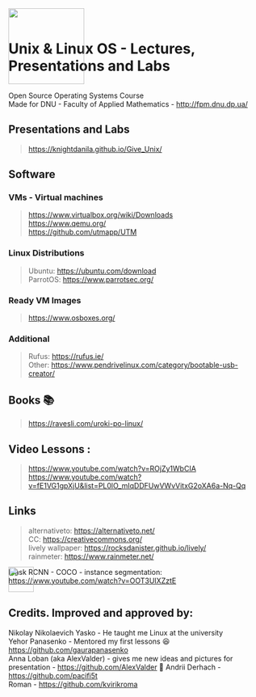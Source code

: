 # Unix & Linux OS - Lectures, Presentations and Labs  
<img src=/favicon_forReadme.ico width="150px" style="margin-top:-150px">

Open Source Operating Systems Course  
Made for DNU - Faculty of Applied Mathematics - http://fpm.dnu.dp.ua/

## Presentations and Labs
> https://knightdanila.github.io/Give_Unix/

## Software
### VMs - Virtual machines
> https://www.virtualbox.org/wiki/Downloads  
> https://www.qemu.org/  
> https://github.com/utmapp/UTM
### Linux Distributions 
> Ubuntu: https://ubuntu.com/download  
> ParrotOS: https://www.parrotsec.org/  
### Ready VM Images
> https://www.osboxes.org/
### Additional
> Rufus: https://rufus.ie/  
> Other: https://www.pendrivelinux.com/category/bootable-usb-creator/  
	
## Books :books:
> https://ravesli.com/uroki-po-linux/
## Video Lessons :
> https://www.youtube.com/watch?v=ROjZy1WbCIA  
> https://www.youtube.com/watch?v=fE1VG1gpXjU&list=PL0lO_mIqDDFUwVWvVitxG2oXA6a-Nq-Qq  

## Links
> alternativeto: https://alternativeto.net/  
> CC: https://creativecommons.org/  
> lively wallpaper: https://rocksdanister.github.io/lively/  
> rainmeter: https://www.rainmeter.net/

Mask RCNN - COCO - instance segmentation: https://www.youtube.com/watch?v=OOT3UIXZztE  

<img src=/favicon.ico width="50px" style="margin-top:-50px">

## Credits. Improved and approved by:
Nikolay Nikolaevich Yasko - He taught me Linux at the university  
Yehor Panasenko - Mentored my first lessons 😆 https://github.com/gaurapanasenko  
Anna Loban (aka AlexValder) - gives me new ideas and pictures for presentation - https://github.com/AlexValder 🌝
Andrii Derhach - https://github.com/pacifi5t  
Roman - https://github.com/kvirikroma  
